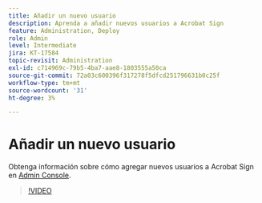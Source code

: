 ```yaml
---
title: Añadir un nuevo usuario
description: Aprenda a añadir nuevos usuarios a Acrobat Sign
feature: Administration, Deploy
role: Admin
level: Intermediate
jira: KT-17584
topic-revisit: Administration
exl-id: c714969c-79b5-4ba7-aae8-1803555a50ca
source-git-commit: 72a03c600396f317278f5dfcd251796631b0c25f
workflow-type: tm+mt
source-wordcount: '31'
ht-degree: 3%

---
```


# Añadir un nuevo usuario

Obtenga información sobre cómo agregar nuevos usuarios a Acrobat Sign en [Admin Console](https://adminconsole.adobe.com/).

>[!VIDEO](https://video.tv.adobe.com/v/3453183?quality=12&learn=on&hidetitle=true&captions=spa)
